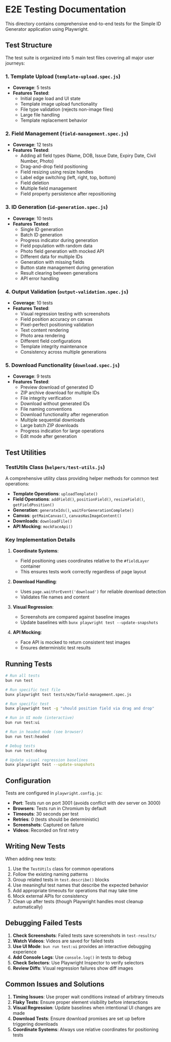# E2E Testing Documentation

This directory contains comprehensive end-to-end tests for the Simple ID Generator application using Playwright.

## Test Structure

The test suite is organized into 5 main test files covering all major user journeys:

### 1. Template Upload (`template-upload.spec.js`)
- **Coverage**: 5 tests
- **Features Tested**:
  - Initial page load and UI state
  - Template image upload functionality
  - File type validation (rejects non-image files)
  - Large file handling
  - Template replacement behavior

### 2. Field Management (`field-management.spec.js`)
- **Coverage**: 12 tests
- **Features Tested**:
  - Adding all field types (Name, DOB, Issue Date, Expiry Date, Civil Number, Photo)
  - Drag-and-drop field positioning
  - Field resizing using resize handles
  - Label edge switching (left, right, top, bottom)
  - Field deletion
  - Multiple field management
  - Field property persistence after repositioning

### 3. ID Generation (`id-generation.spec.js`)
- **Coverage**: 10 tests
- **Features Tested**:
  - Single ID generation
  - Batch ID generation
  - Progress indicator during generation
  - Field population with random data
  - Photo field generation with mocked API
  - Different data for multiple IDs
  - Generation with missing fields
  - Button state management during generation
  - Result clearing between generations
  - API error handling

### 4. Output Validation (`output-validation.spec.js`)
- **Coverage**: 10 tests
- **Features Tested**:
  - Visual regression testing with screenshots
  - Field position accuracy on canvas
  - Pixel-perfect positioning validation
  - Text content rendering
  - Photo area rendering
  - Different field configurations
  - Template integrity maintenance
  - Consistency across multiple generations

### 5. Download Functionality (`download.spec.js`)
- **Coverage**: 9 tests
- **Features Tested**:
  - Preview download of generated ID
  - ZIP archive download for multiple IDs
  - File integrity verification
  - Download without generated IDs
  - File naming conventions
  - Download functionality after regeneration
  - Multiple sequential downloads
  - Large batch ZIP downloads
  - Progress indication for large operations
  - Edit mode after generation

## Test Utilities

### TestUtils Class (`helpers/test-utils.js`)
A comprehensive utility class providing helper methods for common test operations:

- **Template Operations**: `uploadTemplate()`
- **Field Operations**: `addField()`, `positionField()`, `resizeField()`, `getFieldPosition()`
- **Generation**: `generateIds()`, `waitForGenerationComplete()`
- **Canvas**: `getMainCanvas()`, `canvasHasImageContent()`
- **Downloads**: `downloadFile()`
- **API Mocking**: `mockFaceApi()`

### Key Implementation Details

1. **Coordinate Systems**: 
   - Field positioning uses coordinates relative to the `#fieldLayer` container
   - This ensures tests work correctly regardless of page layout

2. **Download Handling**:
   - Uses `page.waitForEvent('download')` for reliable download detection
   - Validates file names and content

3. **Visual Regression**:
   - Screenshots are compared against baseline images
   - Update baselines with `bunx playwright test --update-snapshots`

4. **API Mocking**:
   - Face API is mocked to return consistent test images
   - Ensures deterministic test results

## Running Tests

```bash
# Run all tests
bun run test

# Run specific test file
bunx playwright test tests/e2e/field-management.spec.js

# Run specific test
bunx playwright test -g "should position field via drag and drop"

# Run in UI mode (interactive)
bun run test:ui

# Run in headed mode (see browser)
bun run test:headed

# Debug tests
bun run test:debug

# Update visual regression baselines
bunx playwright test --update-snapshots
```

## Configuration

Tests are configured in `playwright.config.js`:
- **Port**: Tests run on port 3001 (avoids conflict with dev server on 3000)
- **Browsers**: Tests run in Chromium by default
- **Timeouts**: 30 seconds per test
- **Retries**: 0 (tests should be deterministic)
- **Screenshots**: Captured on failure
- **Videos**: Recorded on first retry

## Writing New Tests

When adding new tests:

1. Use the `TestUtils` class for common operations
2. Follow the existing naming patterns
3. Group related tests in `test.describe()` blocks
4. Use meaningful test names that describe the expected behavior
5. Add appropriate timeouts for operations that may take time
6. Mock external APIs for consistency
7. Clean up after tests (though Playwright handles most cleanup automatically)

## Debugging Failed Tests

1. **Check Screenshots**: Failed tests save screenshots in `test-results/`
2. **Watch Videos**: Videos are saved for failed tests
3. **Use UI Mode**: `bun run test:ui` provides an interactive debugging experience
4. **Add Console Logs**: Use `console.log()` in tests to debug
5. **Check Selectors**: Use Playwright Inspector to verify selectors
6. **Review Diffs**: Visual regression failures show diff images

## Common Issues and Solutions

1. **Timing Issues**: Use proper wait conditions instead of arbitrary timeouts
2. **Flaky Tests**: Ensure proper element visibility before interactions
3. **Visual Regression**: Update baselines when intentional UI changes are made
4. **Download Tests**: Ensure download promises are set up before triggering downloads
5. **Coordinate Systems**: Always use relative coordinates for positioning tests